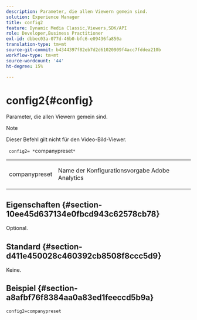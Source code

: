 ```yaml
---
description: Parameter, die allen Viewern gemein sind.
solution: Experience Manager
title: config2
feature: Dynamic Media Classic,Viewers,SDK/API
role: Developer,Business Practitioner
exl-id: dbbec03a-077d-46b0-bfc6-e09436fa850a
translation-type: tm+mt
source-git-commit: b4344397f82eb7d2d61020909f4acc7fddea210b
workflow-type: tm+mt
source-wordcount: '44'
ht-degree: 15%

---
```


# config2{#config}

Parameter, die allen Viewern gemein sind.

>[!NOTE]
>
>Dieser Befehl gilt nicht für den Video-Bild-Viewer.

` config2= *`companypreset`*`

<table id="table_9B98C97485DD4DEB8A6ECBCE8DF6B886"> 
 <tbody> 
  <tr> 
   <td colname="col1"> <p> <span class="codeph"> <span class="varname"> companypreset</span> </span> </p> </td> 
   <td colname="col2"> <p> Name der Konfigurationsvorgabe <span class="keyword"> Adobe Analytics</span> </p> </td> 
  </tr> 
 </tbody> 
</table>

## Eigenschaften {#section-10ee45d637134e0fbcd943c62578cb78}

Optional.

## Standard {#section-d411e450028c460392cb8508f8ccc5d9}

Keine.

## Beispiel {#section-a8afbf76f8384aa0a83ed1feeccd5b9a}

```
config2=companypreset
```

